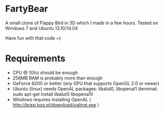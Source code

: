 FartyBear
=========

A small clone of Flappy Bird in 3D which I made in a few hours.
Tested on Windows 7 and Ubuntu 13.10/14.04

Have fun with that code =)


Requirements
============
* CPU @ 1Ghz should be enough
* 256MB RAM is probably more than enough
* GeForce 6200 or better (any GPU that supports OpenGL 2.0 or newer)
* Ubuntu (linux) needs OpenAL packages: libalut0, libopenal1 (terminal: sudo apt-get install libalut0 libopenal1)
* Windows requires installing OpenAL ( http://braxi.boo.pl/download/oalinst.exe )
